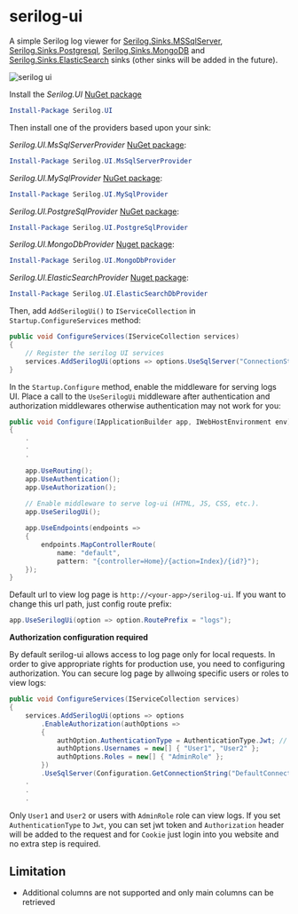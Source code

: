 # serilog-ui
A simple Serilog log viewer for [Serilog.Sinks.MSSqlServer](https://github.com/serilog/serilog-sinks-mssqlserver), [Serilog.Sinks.Postgresql](https://github.com/b00ted/serilog-sinks-postgresql), [Serilog.Sinks.MongoDB](https://github.com/serilog/serilog-sinks-mongodb) and [Serilog.Sinks.ElasticSearch](https://github.com/serilog/serilog-sinks-elasticsearch) sinks (other sinks will be added in the future).

![serilog ui](https://raw.githubusercontent.com/mo-esmp/serilog-ui/master/assets/serilog-ui.jpg)

Install the _Serilog.UI_ [NuGet package](https://www.nuget.org/packages/Serilog.UI)
```powershell
Install-Package Serilog.UI
```

Then install one of the providers based upon your sink:

_Serilog.UI.MsSqlServerProvider_ [NuGet package](https://www.nuget.org/packages/Serilog.UI.MsSqlServerProvider):

```powershell
Install-Package Serilog.UI.MsSqlServerProvider
```

_Serilog.UI.MySqlProvider_ [NuGet package](https://www.nuget.org/packages/Serilog.UI.MySqlProvider):

```powershell
Install-Package Serilog.UI.MySqlProvider
```

_Serilog.UI.PostgreSqlProvider_ [NuGet package](https://www.nuget.org/packages/Serilog.UI.PostgreSqlProvider):

```powershell
Install-Package Serilog.UI.PostgreSqlProvider
```

_Serilog.UI.MongoDbProvider_ [Nuget package](https://www.nuget.org/packages/Serilog.Ui.MongoDbProvider):

```powershell
Install-Package Serilog.UI.MongoDbProvider
```

_Serilog.UI.ElasticSearchProvider_ [Nuget package](https://www.nuget.org/packages/Serilog.Ui.ElasticSearchProvider):

```powershell
Install-Package Serilog.UI.ElasticSearchDbProvider
```

Then, add `AddSerilogUi()` to `IServiceCollection` in `Startup.ConfigureServices` method:

```csharp
public void ConfigureServices(IServiceCollection services)
{
    // Register the serilog UI services
    services.AddSerilogUi(options => options.UseSqlServer("ConnectionString", "LogTableName"));
}
```

In the `Startup.Configure` method, enable the middleware for serving logs UI. Place a call to the `UseSerilogUi` middleware after authentication and authorization middlewares otherwise authentication may not work for you:

```csharp
public void Configure(IApplicationBuilder app, IWebHostEnvironment env)
{
    .
    .
    .

    app.UseRouting();
    app.UseAuthentication();
    app.UseAuthorization();
        
    // Enable middleware to serve log-ui (HTML, JS, CSS, etc.).
    app.UseSerilogUi();

    app.UseEndpoints(endpoints =>
    {
        endpoints.MapControllerRoute(
            name: "default",
            pattern: "{controller=Home}/{action=Index}/{id?}");
    });
}
```

Default url to view log page is `http://<your-app>/serilog-ui`. If you want to change this url path, just config route prefix:
```csharp
app.UseSerilogUi(option => option.RoutePrefix = "logs");
```
**Authorization configuration required**

By default serilog-ui allows access to log page only for local requests. In order to give appropriate rights for production use, you need to configuring authorization. You can secure log page by allwoing specific users or roles to view logs:
```csharp
public void ConfigureServices(IServiceCollection services)
{
    services.AddSerilogUi(options => options
        .EnableAuthorization(authOptions =>
        {
            authOption.AuthenticationType = AuthenticationType.Jwt; // or AuthenticationType.Cookie
            authOptions.Usernames = new[] { "User1", "User2" };
            authOptions.Roles = new[] { "AdminRole" };
        })
        .UseSqlServer(Configuration.GetConnectionString("DefaultConnection"), "LogTableName"));
    .
    .
    .
```
Only `User1` and `User2` or users with `AdminRole` role can view logs. If you set `AuthenticationType` to `Jwt`, you can set jwt token and `Authorization` header will be added to the request and for `Cookie` just login into you website and no extra step is required.

## Limitation
* Additional columns are not supported and only main columns can be retrieved
